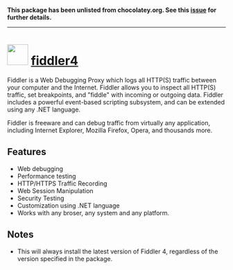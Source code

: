 **This package has been unlisted from chocolatey.org.  See this [issue](https://github.com/chocolatey/chocolatey-coreteampackages/issues/923) for further details.**

---

# <img src="https://cdn.rawgit.com/chocolatey/chocolatey-coreteampackages/e7940eeec0005981b565d98660c6cb9be1865881/icons/fiddler.svg" width="48" height="48"/> [fiddler4](https://chocolatey.org/packages/fiddler4)


Fiddler is a Web Debugging Proxy which logs all HTTP(S) traffic between your computer and the Internet. Fiddler allows you to inspect all HTTP(S) traffic, set breakpoints, and "fiddle" with incoming or outgoing data. Fiddler includes a powerful event-based scripting subsystem, and can be extended using any .NET language.

Fiddler is freeware and can debug traffic from virtually any application, including Internet Explorer, Mozilla Firefox, Opera, and thousands more.

## Features

- Web debugging
- Performance testing
- HTTP/HTTPS Traffic Recording
- Web Session Manipulation
- Security Testing
- Customization using .NET language
- Works with any broser, any system and any platform.

## Notes

- This will always install the latest version of Fiddler 4, regardless of the version specified in the package.

